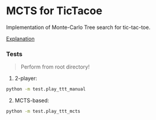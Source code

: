 # MCTS for TicTacoe

Implementation of Monte-Carlo Tree search for tic-tac-toe.

[Explanation](Model.md)

### Tests
> Perform from root directory!

1. 2-player:
```bash
python -m test.play_ttt_manual
```

2. MCTS-based:
```bash
python -m test.play_ttt_mcts
```